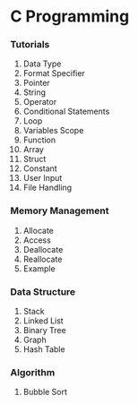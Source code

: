 # C Programming


### Tutorials
1. Data Type
1. Format Specifier
1. Pointer
1. String
1. Operator
1. Conditional Statements
1. Loop
1. Variables Scope
1. Function
1. Array
1. Struct
1. Constant
1. User Input
1. File Handling


### Memory Management
1. Allocate
2. Access
3. Deallocate
4. Reallocate
5. Example


### Data Structure
1. Stack
2. Linked List
3. Binary Tree
4. Graph
5. Hash Table


### Algorithm
1. Bubble Sort

